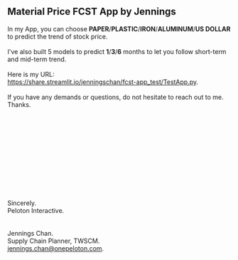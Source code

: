 ## Material Price FCST App by Jennings

In my App, you can choose **PAPER**/**PLASTIC**/**IRON**/**ALUMINUM**/**US DOLLAR** to predict the trend of stock price.  
<br /> 
I've also built 5 models to predict **1**/**3**/**6** months to let you follow short-term and mid-term trend.  
<br /> 
Here is my URL:  
https://share.streamlit.io/jenningschan/fcst-app_test/TestApp.py. 
<br />   
If you have any demands or questions, do not hesitate to reach out to me. Thanks.  
<br />  
<br />
<br />
<br />
<br />
<br />
<br />
<br />
<br />
<br />
<br />
Sincerely.  <br /> 
Peloton Interactive.  <br /> 
<br />   
Jennings Chan. <br /> 
Supply Chain Planner, TWSCM.  <br /> 
jennings.chan@onepeloton.com.  <br /> 
